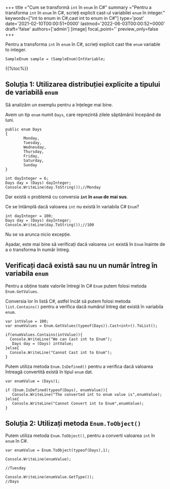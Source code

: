 +++
title   ="Cum se transformă `int` în `enum` în C#"
summary ="Pentru a transforma `int` în `enum` în C#, scrieți explicit cast-ul variabilei `enum` în integer."
keywords=["int to enum in C#,cast int to enum in C#"]
type='post'
date='2021-02-10T00:00:51+0000'
lastmod='2022-06-03T00:00:52+0000'
draft='false'
authors=['admin']
[image]
focal_point=''
preview_only=false
+++

Pentru a transforma `int` în `enum` în C#, scrieți explicit cast the `enum` variable to integer.

```
SampleEnum sample = (SampleEnum)IntVariable;
```

{{%toc%}}

## Soluția 1: Utilizarea distribuției explicite a tipului de variabilă `enum` 

Să analizăm un exemplu pentru a înțelege mai bine.

Avem un tip `enum` numit `Days`, care reprezintă zilele săptămânii începând de luni.

```
public enum Days
{
        Monday,  
        Tuesday,  
        Wednesday,  
        Thursday,  
        Friday,  
        Saturday,  
        Sunday
}

int dayInteger = 6;
Days day = (Days) dayInteger;
Console.WriteLine(day.ToString());//Monday
```

Dar există o problemă cu conversia **`int` în `enum` de mai sus**.

Ce se întâmplă dacă valoarea `int` nu există în variabila C# `Enum`?

```
int dayInteger = 100;
Days day = (Days) dayInteger;
Console.WriteLine(day.ToString());//100
```

Nu se va arunca nicio excepție.

Așadar, este mai bine să verificați dacă valoarea `int` există în `Enum` înainte de a o transforma în număr întreg.

## Verificați dacă există sau nu un număr întreg în variabila `enum` 

Pentru a obține toate valorile întregi în C# `Enum` putem folosi metoda `Enum.GetValues`.

Conversia lor în listă C#, astfel încât să putem folosi metoda `list.Contains()` pentru a verifica dacă numărul întreg dat există în variabila `enum`.

```
var intValue = 100;
var enumValues = Enum.GetValues(typeof(Days)).Cast<int>().ToList();

if(enumValues.Contains(intValue)){
  Console.WriteLine("We can Cast int to Enum");  
   Days day = (Days) intValue;
}else{
  Console.WriteLine("Cannot Cast int to Enum");
}

```
Putem utiliza metoda `Enum.IsDefined()` pentru a verifica dacă valoarea întreagă convertită există în tipul `enum` dat.  

```
var enumValue = (Days)1;

if (Enum.IsDefined(typeof(Days), enumValue)){
   Console.WriteLine("The converted int to enum value is",enumValue);
}else{
   Console.WriteLine("Cannot Convert int to Enum",enumValue);
}
```


## Soluția 2: Utilizați metoda `Enum.ToObject()` 

Putem utiliza metoda `Enum.ToObject()`, pentru a converti valoarea `int` în `enum` în C#.

```
var enumValue = Enum.ToObject(typeof(Days),1);

Console.WriteLine(enumValue);

//Tuesday

Console.WriteLine(enumValue.GetType());
//Days

```





